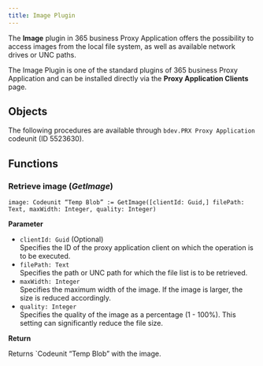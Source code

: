 ```yaml
---
title: Image Plugin
---
```

The **Image** plugin in 365 business Proxy Application offers the possibility to access images from the local file system, as well as available network drives or UNC paths.

The Image Plugin is one of the standard plugins of 365 business Proxy Application and can be installed directly via the **Proxy Application Clients** page.

## Objects

The following procedures are available through `bdev.PRX Proxy Application` codeunit (ID 5523630).

## Functions

### Retrieve image (*GetImage*)

```al
image: Codeunit “Temp Blob” := GetImage([clientId: Guid,] filePath: Text, maxWidth: Integer, quality: Integer)
```

**Parameter**

 - `clientId: Guid` (Optional)<br>
   Specifies the ID of the proxy application client on which the operation is to be executed.
 - `filePath: Text`<br>
   Specifies the path or UNC path for which the file list is to be retrieved.
 - `maxWidth: Integer`<br>
   Specifies the maximum width of the image. If the image is larger, the size is reduced accordingly.
 - `quality: Integer`<br>
   Specifies the quality of the image as a percentage (1 - 100%). This setting can significantly reduce the file size.

**Return**

Returns `Codeunit “Temp Blob” with the image.



